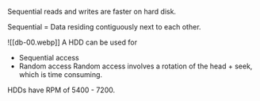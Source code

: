 Sequential reads and writes are faster on hard disk.

Sequential = Data residing contiguously next to each other.

![[db-00.webp]]
A HDD can be used for 
- Sequential access
- Random access
Random access involves a rotation of the head + seek, which is time consuming.

HDDs have RPM of 5400 - 7200.